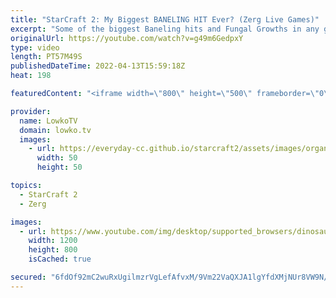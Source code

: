 ```yaml
---
title: "StarCraft 2: My Biggest BANELING HIT Ever? (Zerg Live Games)"
excerpt: "Some of the biggest Baneling hits and Fungal Growths in any games I've ever played. Two games of Zerg versus Terran in StarCraft 2 with live commentary.   00:00 Zerg vs Terran on Blackburn 34:50 Zerg vs Terran on Hardwire  Support my work on Patreon: https://www.patreon.com/lowkotv Become a YouTube member:"
originalUrl: https://youtube.com/watch?v=g49m6GedpxY
type: video
length: PT57M49S
publishedDateTime: 2022-04-13T15:59:18Z
heat: 198

featuredContent: "<iframe width=\"800\" height=\"500\" frameborder=\"0\" src=\"https://www.youtube.com/embed/g49m6GedpxY\" allow=\"accelerometer; autoplay; encrypted-media; gyroscope; picture-in-picture\" allowfullscreen></iframe>"

provider:
  name: LowkoTV
  domain: lowko.tv
  images:
    - url: https://everyday-cc.github.io/starcraft2/assets/images/organizations/lowko.tv-50x50.jpg
      width: 50
      height: 50

topics:
  - StarCraft 2
  - Zerg

images:
  - url: https://www.youtube.com/img/desktop/supported_browsers/dinosaur.png
    width: 1200
    height: 800
    isCached: true

secured: "6fdOf92mC2wuRxUgilmzrVgLefAfvxM/9Vm22VaQXJA1lgYfdXMjNUr8VW9N/IAYUwnV/SklKuLo2Sg2jCK8JyEXxdD1L+WESUpxsG30kAJ+fNoAg1v+IuTXX5hCZEEBatRCmLsfFh/imn6HlTBtcJbHy7pqGEE6PnUZhfBd6vnOpY3PSCtlWo/v173rdF90EmPPh1OEVyTXqFZ4KmU50py7e/rV+V4fVIv+1dY36xBeTZUb6AL2SwaEf7nccWzd2hjdD4zJ8cHDkzapbo5HJNlW7NXzJh4z38IY55zwICqHyMpHb6yzAZtMrpNAYZRGv60OoRCfKy5KJaK9I6rqFqoPr1UqKhpWfcu8tX5Y8HYGXCwYVCJWKUA+y/Ed7uuDjdN/CTMODLkkU2jn00TbdOxdaKk86SgwHOxrjUx4fvg=;eJ+WkREAdCy4SYiKsnS1gw=="
---
```


